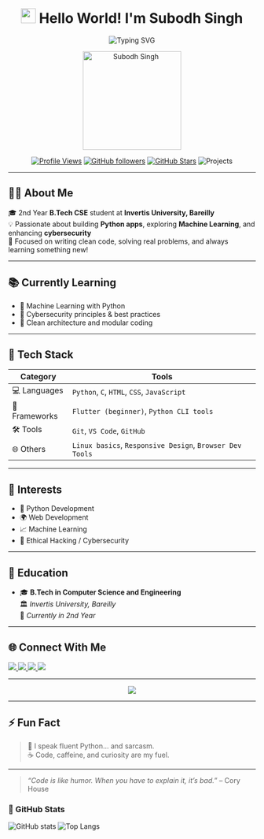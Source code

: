 <div align="center">

# <img src="https://raw.githubusercontent.com/MartinHeinz/MartinHeinz/master/wave.gif" width="30px" height="30px"> Hello World! I'm **Subodh Singh**

<img src="https://readme-typing-svg.demolab.com?font=Fira+Code&weight=600&size=28&pause=1000&color=00D9FF&center=true&vCenter=true&width=800&lines=Cybersecurity+Enthusiast+%F0%9F%9B%A1%EF%B8%8F;Ethical+Hacker+%26+Security+Researcher+%F0%9F%94%90;Full-Stack+Developer+%F0%9F%92%BB;AI+%26+Machine+Learning+Explorer+%F0%9F%A4%96;BTech+Student+%40+Invertis+University+%F0%9F%8E%93;Building+Secure+Digital+Solutions+%F0%9F%8C%9F" alt="Typing SVG" />

<p align="center">
  <img src="https://avatars.githubusercontent.com/u/180155134?v=4" width="200" alt="Subodh Singh" />
</p>


[![Profile Views](https://komarev.com/ghpvc/?username=subodh182&color=00d9ff&style=for-the-badge&label=Profile+Views)](https://github.com/Arya182-ui)
[![GitHub followers](https://img.shields.io/github/followers/subodh182?logo=GitHub&style=for-the-badge&color=00d9ff)](https://github.com/Arya182-ui)
[![GitHub Stars](https://img.shields.io/github/stars/subodh182?logo=github&style=for-the-badge&color=00d9ff)](https://github.com/Arya182-ui)
![Projects](https://img.shields.io/badge/Projects-5%2B-6366f1?style=for-the-badge&logo=github&color=00d9ff)
</div>

---


## 🧑‍💻 About Me

🎓 2nd Year **B.Tech CSE** student at **Invertis University, Bareilly**  
💡 Passionate about building **Python apps**, exploring **Machine Learning**, and enhancing **cybersecurity**  
🚀 Focused on writing clean code, solving real problems, and always learning something new!  

---

## 📚 Currently Learning

- 🤖 Machine Learning with Python  
- 🔐 Cybersecurity principles & best practices  
- 🧱 Clean architecture and modular coding  

---

## 🧰 Tech Stack

| Category | Tools |
|----------|-------|
| 💻 Languages | `Python`, `C`, `HTML`, `CSS`, `JavaScript` |
| 🧪 Frameworks | `Flutter (beginner)`, `Python CLI tools` |
| 🛠️ Tools | `Git`, `VS Code`, `GitHub` |
| 🌐 Others | `Linux basics`, `Responsive Design`, `Browser Dev Tools` |

---

## 🎯 Interests

- 🐍 Python Development  
- 🌍 Web Development  
- 📈 Machine Learning  
- 🔐 Ethical Hacking / Cybersecurity  

---

## 🏫 Education

- 🎓 **B.Tech in Computer Science and Engineering**  
  🏛️ *Invertis University, Bareilly*  
  📆 *Currently in 2nd Year*

---

## 🌐 Connect With Me

<p align="left">
  <a href="https://github.com/subodh182" target="_blank">
    <img src="https://img.shields.io/badge/GitHub-171515?style=for-the-badge&logo=github&logoColor=white" />
  </a>
  <a href="https://www.linkedin.com/in/subodh-singh-0751082b2/" target="_blank">
    <img src="https://img.shields.io/badge/LinkedIn-0A66C2?style=for-the-badge&logo=linkedin&logoColor=white" />
  </a>
  <a href="mailto:subodhsin7417@gmail.com" target="_blank">
    <img src="https://img.shields.io/badge/Gmail-D14836?style=for-the-badge&logo=gmail&logoColor=white" />
  </a>
  <a href="Buy Me A Coffee" target="_blank">
    <img src="https://img.shields.io/badge/Buy%20Me%20a%20Coffee-%23FFDD00?style=for-the-badge&logo=buy-me-a-coffee&logoColor=black)](https://buymeacoffee.com/singh119" />
  </a>
</p>

---

<p align="center">
  <img src="https://readme-typing-svg.herokuapp.com?color=00F700&center=true&vCenter=true&lines=Python+Developer;Web+Developer;ML+Explorer;Cybersecurity+Learner;Let’s+build+something+cool!">
</p>

---

## ⚡ Fun Fact

> 💬 I speak fluent Python... and sarcasm.  
> ☕ Code, caffeine, and curiosity are my fuel.

---

> _“Code is like humor. When you have to explain it, it’s bad.”_ – Cory House



### 🚀 GitHub Stats

![GitHub stats](https://github-readme-stats.vercel.app/api?username=subodh182&show_icons=true&theme=dark)
![Top Langs](https://github-readme-stats.vercel.app/api/top-langs?username=subodh182&layout=compact&theme=dark)

